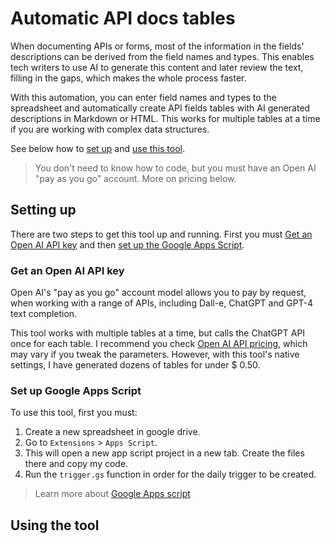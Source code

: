 # Automatic API docs tables

When documenting APIs or forms, most of the information in the fields' descriptions can be derived from the field names and types. This enables tech writers to use AI to generate this content and later review the text, filling in the gaps, which makes the whole process faster.

With this automation, you can enter field names and types to the spreadsheet and automatically create API fields tables with AI generated descriptions in Markdown or HTML. This works for multiple tables at a time if you are working with complex data structures.

See below how to [set up](#setting-up) and [use this tool](#using-the-tool).

> You don't need to know how to code, but you must have an Open AI "pay as you go" account. More on pricing below.

## Setting up

There are two steps to get this tool up and running. First you must [Get an Open AI API key](#get-an-open-ai-api-key) and then [set up the Google Apps Script](#set-up-google-apps-script).

### Get an Open AI API key

Open AI's "pay as you go" account model allows you to pay by request, when working with a range of APIs, including Dall-e, ChatGPT and GPT-4 text completion.

This tool works with multiple tables at a time, but calls the ChatGPT API once for each table. I recommend you check [Open AI API pricing](https://openai.com/pricing), which may vary if you tweak the parameters. However, with this tool's native settings, I have generated dozens of tables for under $ 0.50.



### Set up Google Apps Script

To use this tool, first you must:
1. Create a new spreadsheet in google drive.
2. Go to `Extensions` > `Apps Script`.
3. This will open a new app script project in a new tab. Create the files there and copy my code.
4. Run the `trigger.gs` function in order for the daily trigger to be created.

> Learn more about [Google Apps script](https://www.google.com/script/start/)

## Using the tool
